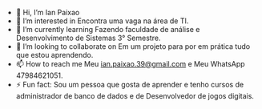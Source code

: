 - 👋 Hi, I’m Ian Paixao
- 👀 I’m interested in Encontra uma vaga na área de TI.
- 🌱 I’m currently learning Fazendo faculdade de análise e Desenvolvimento de Sistemas 3° Semestre.
- 💞️ I’m looking to collaborate on Em um projeto para por em prática tudo que estou aprendendo.
- 📫 How to reach me Meu ian.paixao.39@gmail.com e Meu WhatsApp 47984621051.
- ⚡ Fun fact: Sou um pessoa que gosta de aprender e tenho cursos de administrador de banco de dados e de Desenvolvedor de jogos digitais.

<!---
IanPaixao39/IanPaixao39 is a ✨ special ✨ repository because its `README.md` (this file) appears on your GitHub profile.
You can click the Preview link to take a look at your changes.
--->
